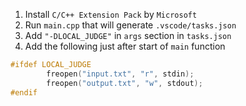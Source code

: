 1. Install `C/C++ Extension Pack` by `Microsoft`
2. Run `main.cpp` that will generate `.vscode/tasks.json`
3. Add `"-DLOCAL_JUDGE"` in `args` section in `tasks.json`
4. Add the following just after start of `main` function

```C++
#ifdef LOCAL_JUDGE
        freopen("input.txt", "r", stdin);
        freopen("output.txt", "w", stdout);
#endif
```
